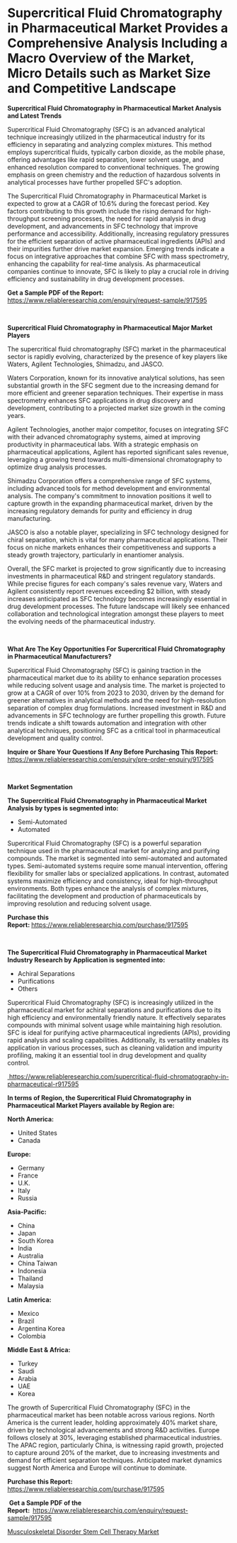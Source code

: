 <p><h1>Supercritical Fluid Chromatography in Pharmaceutical Market Provides a Comprehensive Analysis Including a Macro Overview of the Market, Micro Details such as Market Size and Competitive Landscape</h1></p><p><strong>Supercritical Fluid Chromatography in Pharmaceutical Market Analysis and Latest Trends</strong></p>
<p><p>Supercritical Fluid Chromatography (SFC) is an advanced analytical technique increasingly utilized in the pharmaceutical industry for its efficiency in separating and analyzing complex mixtures. This method employs supercritical fluids, typically carbon dioxide, as the mobile phase, offering advantages like rapid separation, lower solvent usage, and enhanced resolution compared to conventional techniques. The growing emphasis on green chemistry and the reduction of hazardous solvents in analytical processes have further propelled SFC's adoption.</p><p>The Supercritical Fluid Chromatography in Pharmaceutical Market is expected to grow at a CAGR of 10.6% during the forecast period. Key factors contributing to this growth include the rising demand for high-throughput screening processes, the need for rapid analysis in drug development, and advancements in SFC technology that improve performance and accessibility. Additionally, increasing regulatory pressures for the efficient separation of active pharmaceutical ingredients (APIs) and their impurities further drive market expansion. Emerging trends indicate a focus on integrative approaches that combine SFC with mass spectrometry, enhancing the capability for real-time analysis. As pharmaceutical companies continue to innovate, SFC is likely to play a crucial role in driving efficiency and sustainability in drug development processes.</p></p>
<p><strong>Get a Sample PDF of the Report:&nbsp;</strong> <a href="https://www.reliableresearchiq.com/enquiry/request-sample/917595?utm_campaign=2269&utm_medium=2&utm_source=Github&utm_content=ia&utm_term=07032025&utm_id=supercritical-fluid-chromatography-in-pharmaceutical">https://www.reliableresearchiq.com/enquiry/request-sample/917595</a></p>
<p>&nbsp;</p>
<p><strong>Supercritical Fluid Chromatography in Pharmaceutical Major Market Players</strong></p>
<p><p>The supercritical fluid chromatography (SFC) market in the pharmaceutical sector is rapidly evolving, characterized by the presence of key players like Waters, Agilent Technologies, Shimadzu, and JASCO. </p><p>Waters Corporation, known for its innovative analytical solutions, has seen substantial growth in the SFC segment due to the increasing demand for more efficient and greener separation techniques. Their expertise in mass spectrometry enhances SFC applications in drug discovery and development, contributing to a projected market size growth in the coming years.</p><p>Agilent Technologies, another major competitor, focuses on integrating SFC with their advanced chromatography systems, aimed at improving productivity in pharmaceutical labs. With a strategic emphasis on pharmaceutical applications, Agilent has reported significant sales revenue, leveraging a growing trend towards multi-dimensional chromatography to optimize drug analysis processes.</p><p>Shimadzu Corporation offers a comprehensive range of SFC systems, including advanced tools for method development and environmental analysis. The company's commitment to innovation positions it well to capture growth in the expanding pharmaceutical market, driven by the increasing regulatory demands for purity and efficiency in drug manufacturing.</p><p>JASCO is also a notable player, specializing in SFC technology designed for chiral separation, which is vital for many pharmaceutical applications. Their focus on niche markets enhances their competitiveness and supports a steady growth trajectory, particularly in enantiomer analysis.</p><p>Overall, the SFC market is projected to grow significantly due to increasing investments in pharmaceutical R&D and stringent regulatory standards. While precise figures for each company's sales revenue vary, Waters and Agilent consistently report revenues exceeding $2 billion, with steady increases anticipated as SFC technology becomes increasingly essential in drug development processes. The future landscape will likely see enhanced collaboration and technological integration amongst these players to meet the evolving needs of the pharmaceutical industry.</p></p>
<p>&nbsp;</p>
<p><strong>What Are The Key Opportunities For Supercritical Fluid Chromatography in Pharmaceutical Manufacturers?</strong></p>
<p><p>Supercritical Fluid Chromatography (SFC) is gaining traction in the pharmaceutical market due to its ability to enhance separation processes while reducing solvent usage and analysis time. The market is projected to grow at a CAGR of over 10% from 2023 to 2030, driven by the demand for greener alternatives in analytical methods and the need for high-resolution separation of complex drug formulations. Increased investment in R&D and advancements in SFC technology are further propelling this growth. Future trends indicate a shift towards automation and integration with other analytical techniques, positioning SFC as a critical tool in pharmaceutical development and quality control.</p></p>
<p><strong>Inquire or Share Your Questions If Any Before Purchasing This Report:</strong> <a href="https://www.reliableresearchiq.com/enquiry/pre-order-enquiry/917595?utm_campaign=2269&utm_medium=2&utm_source=Github&utm_content=ia&utm_term=07032025&utm_id=supercritical-fluid-chromatography-in-pharmaceutical">https://www.reliableresearchiq.com/enquiry/pre-order-enquiry/917595</a></p>
<p>&nbsp;</p>
<p><strong>Market Segmentation</strong></p>
<p><strong>The Supercritical Fluid Chromatography in Pharmaceutical Market Analysis by types is segmented into:</strong></p>
<p><ul><li>Semi-Automated</li><li>Automated</li></ul></p>
<p><p>Supercritical Fluid Chromatography (SFC) is a powerful separation technique used in the pharmaceutical market for analyzing and purifying compounds. The market is segmented into semi-automated and automated types. Semi-automated systems require some manual intervention, offering flexibility for smaller labs or specialized applications. In contrast, automated systems maximize efficiency and consistency, ideal for high-throughput environments. Both types enhance the analysis of complex mixtures, facilitating the development and production of pharmaceuticals by improving resolution and reducing solvent usage.</p></p>
<p><strong>Purchase this Report:&nbsp;</strong><a href="https://www.reliableresearchiq.com/purchase/917595?utm_campaign=2269&utm_medium=2&utm_source=Github&utm_content=ia&utm_term=07032025&utm_id=supercritical-fluid-chromatography-in-pharmaceutical">https://www.reliableresearchiq.com/purchase/917595</a></p>
<p>&nbsp;</p>
<p><strong>The Supercritical Fluid Chromatography in Pharmaceutical Market Industry Research by Application is segmented into:</strong></p>
<p><ul><li>Achiral Separations</li><li>Purifications</li><li>Others</li></ul></p>
<p><p>Supercritical Fluid Chromatography (SFC) is increasingly utilized in the pharmaceutical market for achiral separations and purifications due to its high efficiency and environmentally friendly nature. It effectively separates compounds with minimal solvent usage while maintaining high resolution. SFC is ideal for purifying active pharmaceutical ingredients (APIs), providing rapid analysis and scaling capabilities. Additionally, its versatility enables its application in various processes, such as cleaning validation and impurity profiling, making it an essential tool in drug development and quality control.</p></p>
<p><a href="https://www.reliableresearchiq.com/supercritical-fluid-chromatography-in-pharmaceutical-r917595?utm_campaign=2269&utm_medium=2&utm_source=Github&utm_content=ia&utm_term=07032025&utm_id=supercritical-fluid-chromatography-in-pharmaceutical">&nbsp;https://www.reliableresearchiq.com/supercritical-fluid-chromatography-in-pharmaceutical-r917595</a></p>
<p><strong>In terms of Region, the Supercritical Fluid Chromatography in Pharmaceutical Market Players available by Region are:</strong></p>
<p>
    <p> <strong> North America: </strong>
        <ul>
            <li>United States</li>
            <li>Canada</li>
        </ul>
        </p> 
    <p> <strong> Europe: </strong>
        <ul>
            <li>Germany</li>
            <li>France</li>
            <li>U.K.</li>
            <li>Italy</li>
            <li>Russia</li>
        </ul>
        </p> 
    <p> <strong> Asia-Pacific: </strong>
        <ul>
            <li>China</li>
            <li>Japan</li>
            <li>South Korea</li>
            <li>India</li>
            <li>Australia</li>
            <li>China Taiwan</li>
            <li>Indonesia</li>
            <li>Thailand</li>
            <li>Malaysia</li>
        </ul>
        </p> 
    <p> <strong> Latin America: </strong>
        <ul>
            <li>Mexico</li>
            <li>Brazil</li>
            <li>Argentina Korea</li>
            <li>Colombia</li>
        </ul>
        </p> 
    <p> <strong> Middle East & Africa: </strong>
        <ul>
            <li>Turkey</li>
            <li>Saudi</li>
            <li>Arabia</li>
            <li>UAE</li>
            <li>Korea</li>
        </ul>
    </p>
    </p>
<p><p>The growth of Supercritical Fluid Chromatography (SFC) in the pharmaceutical market has been notable across various regions. North America is the current leader, holding approximately 40% market share, driven by technological advancements and strong R&D activities. Europe follows closely at 30%, leveraging established pharmaceutical industries. The APAC region, particularly China, is witnessing rapid growth, projected to capture around 20% of the market, due to increasing investments and demand for efficient separation techniques. Anticipated market dynamics suggest North America and Europe will continue to dominate.</p></p>
<p><strong>Purchase this Report: </strong><a href="https://www.reliableresearchiq.com/purchase/917595?utm_campaign=2269&utm_medium=2&utm_source=Github&utm_content=ia&utm_term=07032025&utm_id=supercritical-fluid-chromatography-in-pharmaceutical">https://www.reliableresearchiq.com/purchase/917595</a></p>
<p>&nbsp;<strong>Get a Sample PDF of the Report:&nbsp;&nbsp;</strong><a href="https://www.reliableresearchiq.com/enquiry/request-sample/917595?utm_campaign=2269&utm_medium=2&utm_source=Github&utm_content=ia&utm_term=07032025&utm_id=supercritical-fluid-chromatography-in-pharmaceutical">https://www.reliableresearchiq.com/enquiry/request-sample/917595</a></p>
<p><strong></strong></p>
<p><p><a href="https://github.com/MonroeBullock54/Market-Research-Report-List-1/blob/main/musculoskeletal-disorder-stem-cell-therapy-market.md?utm_campaign=2269&utm_medium=2&utm_source=Github&utm_content=ia&utm_term=07032025&utm_id=supercritical-fluid-chromatography-in-pharmaceutical">Musculoskeletal Disorder Stem Cell Therapy Market</a></p></p>